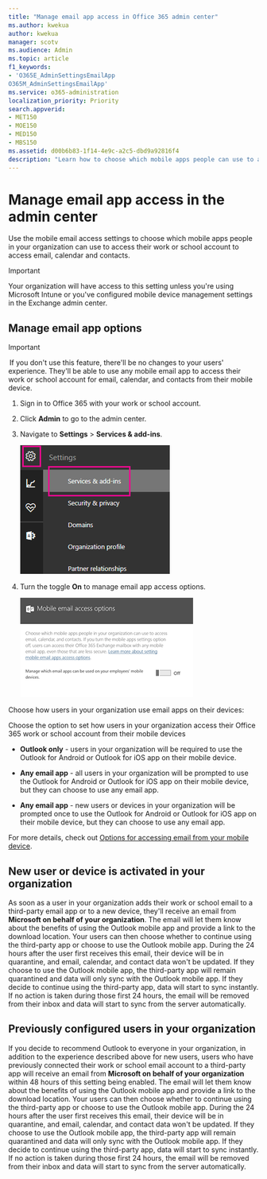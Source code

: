 ```yaml
---
title: "Manage email app access in Office 365 admin center"
ms.author: kwekua
author: kwekua
manager: scotv
ms.audience: Admin
ms.topic: article
f1_keywords:
- 'O365E_AdminSettingsEmailApp
O365M_AdminSettingsEmailApp'
ms.service: o365-administration
localization_priority: Priority
search.appverid:
- MET150
- MOE150
- MED150
- MBS150
ms.assetid: d00b6b83-1f14-4e9c-a2c5-dbd9a92816f4
description: "Learn how to choose which mobile apps people can use to access email, calendar, and contacts."
---
```


# Manage email app access in the admin center

Use the mobile email access settings to choose which mobile apps people in your organization can use to access their work or school account to access email, calendar and contacts.
  
> [!IMPORTANT]
> Your organization will have access to this setting unless you're using Microsoft Intune or you've configured mobile device management settings in the Exchange admin center. 
  
## Manage email app options

> [!IMPORTANT]
>  If you don't use this feature, there'll be no changes to your users' experience. They'll be able to use any mobile email app to access their work or school account for email, calendar, and contacts from their mobile device. 
  
1. Sign in to Office 365 with your work or school account. 
    
2. Click **Admin** to go to the admin center. 
    
3. Navigate to **Settings** \> **Services &amp; add-ins**.
    
    ![Click Settings, then click Services and add-ins](../media/192267c1-84ac-492c-aeba-7e653c7991db.png)
  
4. Turn the toggle **On** to manage email app access options. 
    
    ![Mobile email access settings](../media/f031a555-32ee-43ff-a772-aa561781473b.png)
  
Choose how users in your organization use email apps on their devices:
  
Choose the option to set how users in your organization access their Office 365 work or school account from their mobile devices
  
- **Outlook only** - users in your organization will be required to use the Outlook for Android or Outlook for iOS app on their mobile device. 
    
- **Any email app** - all users in your organization will be prompted to use the Outlook for Android or Outlook for iOS app on their mobile device, but they can choose to use any email app. 
    
- **Any email app** - new users or devices in your organization will be prompted once to use the Outlook for Android or Outlook for iOS app on their mobile device, but they can choose to use any email app. 
    
For more details, check out [Options for accessing email from your mobile device](access-email-from-a-mobile-device.md).
  
## New user or device is activated in your organization

As soon as a user in your organization adds their work or school email to a third-party email app or to a new device, they'll receive an email from **Microsoft on behalf of your organization**. The email will let them know about the benefits of using the Outlook mobile app and provide a link to the download location. Your users can then choose whether to continue using the third-party app or choose to use the Outlook mobile app. During the 24 hours after the user first receives this email, their device will be in quarantine, and email, calendar, and contact data won't be updated. If they choose to use the Outlook mobile app, the third-party app will remain quarantined and data will only sync with the Outlook mobile app. If they decide to continue using the third-party app, data will start to sync instantly. If no action is taken during those first 24 hours, the email will be removed from their inbox and data will start to sync from the server automatically.
  
## Previously configured users in your organization

If you decide to recommend Outlook to everyone in your organization, in addition to the experience described above for new users, users who have previously connected their work or school email account to a third-party app will receive an email from **Microsoft on behalf of your organization** within 48 hours of this setting being enabled. The email will let them know about the benefits of using the Outlook mobile app and provide a link to the download location. Your users can then choose whether to continue using the third-party app or choose to use the Outlook mobile app. During the 24 hours after the user first receives this email, their device will be in quarantine, and email, calendar, and contact data won't be updated. If they choose to use the Outlook mobile app, the third-party app will remain quarantined and data will only sync with the Outlook mobile app. If they decide to continue using the third-party app, data will start to sync instantly. If no action is taken during those first 24 hours, the email will be removed from their inbox and data will start to sync from the server automatically. 
  

